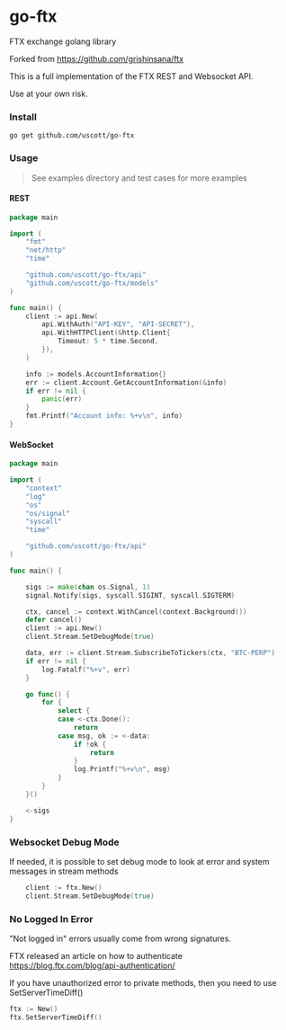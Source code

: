 # go-ftx
FTX exchange golang library

Forked from https://github.com/grishinsana/ftx

This is a full implementation of the FTX REST and Websocket API.

Use at your own risk.

### Install
```shell script
go get github.com/uscott/go-ftx
```

### Usage

> See examples directory and test cases for more examples

#### REST
```go
package main

import (
	"fmt"
	"net/http"
	"time"

	"github.com/uscott/go-ftx/api"
	"github.com/uscott/go-ftx/models"
)

func main() {
	client := api.New(
		api.WithAuth("API-KEY", "API-SECRET"),
		api.WithHTTPClient(&http.Client{
			Timeout: 5 * time.Second,
		}),
	)

	info := models.AccountInformation{}
	err := client.Account.GetAccountInformation(&info)
	if err != nil {
		panic(err)
	}
	fmt.Printf("Account info: %+v\n", info)
}
```

#### WebSocket
```go
package main

import (
	"context"
	"log"
	"os"
	"os/signal"
	"syscall"
	"time"

	"github.com/uscott/go-ftx/api"
)

func main() {

	sigs := make(chan os.Signal, 1)
	signal.Notify(sigs, syscall.SIGINT, syscall.SIGTERM)

	ctx, cancel := context.WithCancel(context.Background())
	defer cancel()
	client := api.New()
	client.Stream.SetDebugMode(true)

	data, err := client.Stream.SubscribeToTickers(ctx, "BTC-PERP")
	if err != nil {
		log.Fatalf("%+v", err)
	}

	go func() {
		for {
			select {
			case <-ctx.Done():
				return
			case msg, ok := <-data:
				if !ok {
					return
				}
				log.Printf("%+v\n", msg)
			}
		}
	}()

	<-sigs
}
```

### Websocket Debug Mode
If needed, it is possible to set debug mode to look at error and system messages in stream methods
```go
    client := ftx.New()
    client.Stream.SetDebugMode(true)
```

### No Logged In Error
"Not logged in" errors usually come from wrong signatures.

FTX released an article on how to authenticate https://blog.ftx.com/blog/api-authentication/

If you have unauthorized error to private methods, then you need to use SetServerTimeDiff()
```go
ftx := New()
ftx.SetServerTimeDiff()
```
